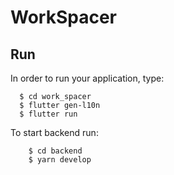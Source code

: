 # WorkSpacer


## Run

In order to run your application, type:
```
  $ cd work_spacer
  $ flutter gen-l10n
  $ flutter run
```
To start backend run:

```
    $ cd backend
    $ yarn develop
```